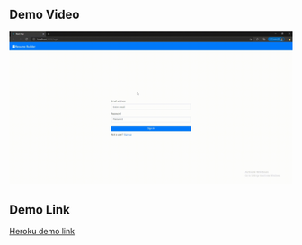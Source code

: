 ## Demo Video

![Demo](demo.gif)

## Demo Link

[Heroku demo link](https://rocky-escarpment-32745.herokuapp.com/)
